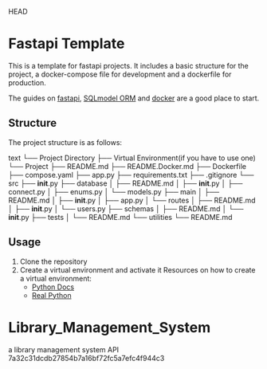  HEAD
# Fastapi Template

This is a template for fastapi projects. It includes a basic structure for the project, a docker-compose file for development and a dockerfile for production.

The guides on [fastapi](https://fastapi.tiangolo.com/learn/), [SQLmodel ORM](https://sqlmodel.tiangolo.com/) and [docker](https://docs.docker.com/get-started/) are a good place to start.

## Structure

The project structure is as follows:

text
└── Project Directory
    ├── Virtual Environment(if you have to use one)
    └── Project
        ├── README.md
        ├── README.Docker.md
        ├── Dockerfile
        ├── compose.yaml
        ├── app.py
        ├── requirements.txt
        ├── .gitignore
        └── src
            ├── __init__.py
            ├── database
            │   ├── README.md
            │   ├── __init__.py
            │   ├── connect.py
            │   ├── enums.py
            │   └── models.py
            ├── main
            │   ├── README.md
            │   ├── __init__.py
            │   ├── app.py
            │   └── routes
            │       ├── README.md
            │       ├── __init__.py
            │       └── users.py
            ├── schemas
            │   ├── README.md
            │   └── __init__.py
            ├── tests
            │   └── README.md
            └── utilities
                └── README.md


## Usage

1. Clone the repository
2. Create a virtual environment and activate it
    Resources on how to create a virtual environment:
    - [Python Docs](https://docs.python.org/3/library/venv.html)
    - [Real Python](https://realpython.com/python-virtual-environments-a-primer/)

# Library_Management_System
a library management system API
7a32c31dcdb27854b7a16bf72fc5a7efc4f944c3
